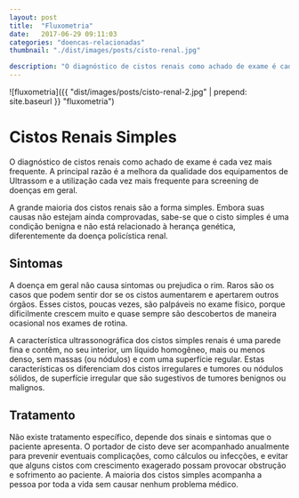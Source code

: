```yaml
---
layout: post
title:  "Fluxometria"
date:   2017-06-29 09:11:03
categories: "doencas-relacionadas"
thumbnail: "./dist/images/posts/cisto-renal.jpg"

description: "O diagnóstico de cistos renais como achado de exame é cada vez mais frequente. A principal razão é a melhora da qualidade dos equipamentos de Ultrassom e a utilização cada vez mais frequente para screening de doenças em geral."
---
```

![fluxometria]({{ "dist/images/posts/cisto-renal-2.jpg" | prepend: site.baseurl }} "fluxometria")

# Cistos Renais Simples

O diagnóstico de cistos renais como achado de exame é cada vez mais frequente. A principal razão é a melhora da qualidade dos equipamentos de Ultrassom e a utilização cada vez mais frequente para screening de doenças em geral.

A grande maioria dos cistos renais são a forma simples. Embora suas causas não estejam ainda comprovadas, sabe-se que o cisto simples é uma condição benigna e não está relacionado à herança genética, diferentemente da doença policística renal.

## Sintomas 

A doença em geral não causa sintomas ou prejudica o rim. Raros são os casos que podem sentir dor se os cistos aumentarem e apertarem outros órgãos.
Esses cistos, poucas vezes, são palpáveis no exame físico, porque dificilmente crescem muito e quase sempre são descobertos de maneira ocasional nos exames de rotina. 

A característica ultrassonográfica dos cistos simples renais é uma parede fina e contêm, no seu interior, um líquido homogêneo, mais ou menos denso, sem massas (ou nódulos) e com uma superfície regular. Estas características os diferenciam dos cistos irregulares e tumores ou nódulos sólidos, de superfície irregular que são sugestivos de tumores benignos ou malignos.

## Tratamento

Não existe tratamento específico, depende dos sinais e sintomas que o paciente apresenta. O portador de cisto deve ser acompanhado anualmente para prevenir eventuais complicações, como cálculos ou infecções, e evitar que alguns cistos com crescimento exagerado possam provocar obstrução e sofrimento ao paciente. A maioria dos cistos simples acompanha a pessoa por toda a vida sem causar nenhum problema médico.